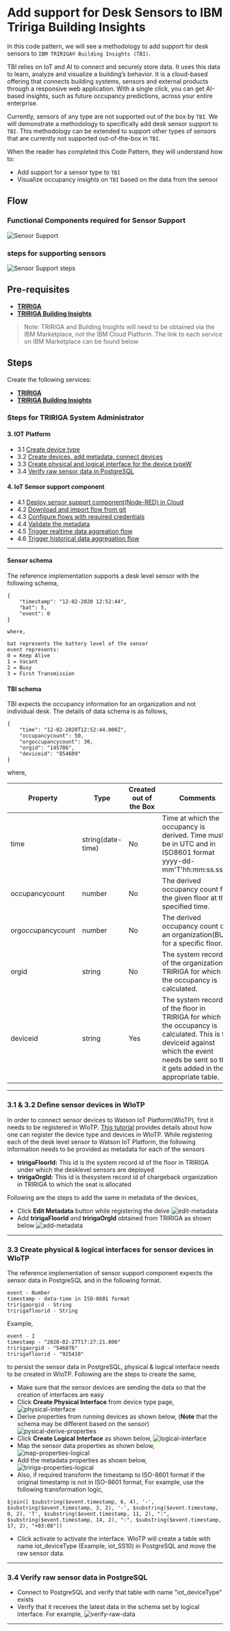 # Add support for Desk Sensors to IBM Tririga Building Insights

In this code pattern, we will see a methodology to add support for desk sensors to `IBM TRIRIGA® Building Insights (TBI)`. 

TBI relies on IoT and AI to connect and securely store data. It uses this data to learn, analyze and visualize a building’s behavior. It is a cloud-based offering that connects building systems, sensors and external products through a responsive web application. With a single click, you can get AI-based insights, such as future occupancy predictions, across your entire enterprise.

Currently, sensors of any type are not supported out of the box by `TBI`. We will demonstrate a methodology to specifically add desk sensor support to `TBI`. This methodology can be extended to support other types of sensors that are currently not supported out-of-the-box in `TBI`.

When the reader has completed this Code Pattern, they will understand how to:
- Add support for a sensor type to `TBI`
- Visualize occupancy insights on `TBI` based on the data from the sensor
    



## Flow

### Functional Components required for Sensor Support ###

![Sensor Support](./images/SensorSupport.png)

### steps for supporting sensors ###

![Sensor Support steps ](./images/sensorSupportSteps.png)

## Pre-requisites ##

* [**TRIRIGA**](https://www.ibm.com/us-en/marketplace/ibm-tririga)
* [**TRIRIGA Building Insights**](https://www.ibm.com/us-en/marketplace/iot-building-insights)
> Note: TRIRIGA and Building Insights will need to be obtained via the IBM Marketplace, not the IBM Cloud Platform. The link to each service on IBM Marketplace can be found below

## Steps ##

Create the following services:
* [**TRIRIGA**](https://www.ibm.com/us-en/marketplace/ibm-tririga)
* [**TRIRIGA Building Insights**](https://www.ibm.com/us-en/marketplace/iot-building-insights)

### Steps for TRIRIGA System Administrator
#### 3. IOT Platform
- 3.1 [Create device type](#31--32-define-sensor-devices-in-wiotp)
- 3.2 [Create devices, add metadata, connect devices](#31--32-define-sensor-devices-in-wiotp)
- 3.3 [Create physical and logical interface for the device typeW](#33-create-physical--logical-interfaces-for-sensor-devices-in-wiotp)
- 3.4 [Verify raw sensor data in PostgreSQL](#34-verify-raw-sensor-data-in-postgresql)
#### 4. IoT Sensor support component
- 4.1 [Deploy sensor support component(Node-RED) in Cloud](https://github.ibm.com/IoT4Buildings/Desk-Sensor-Support/blob/master/docs/Install_Nodes.md)
- 4.2 [Download and import flow from git](https://github.ibm.com/IoT4Buildings/Desk-Sensor-Support/blob/master/docs/Install_Nodes.md#import-flows)
- 4.3 [Configure flows with required credentials](https://github.ibm.com/IoT4Buildings/Desk-Sensor-Support/blob/master/docs/configure_nodes.md)
- 4.4 [Validate the metadata](https://github.ibm.com/IoT4Buildings/Desk-Sensor-Support/blob/master/docs/validation-flow.md)
- 4.5 [Trigger realtime data aggreation flow](https://github.ibm.com/IoT4Buildings/Desk-Sensor-Support/blob/master/docs/realtime-aggregation-flow.md)
- 4.6 [Trigger historical data aggregation flow](https://github.ibm.com/IoT4Buildings/Desk-Sensor-Support/blob/master/docs/historical-flow.md)

***
#### Sensor schema ####

The reference implementation supports a desk level sensor with the following schema,

```
{
    "timestamp": "12-02-2020 12:52:44",
    "bat": 5,
    "event": 0
}

where,

bat represents the battery level of the sensor
event represents:
0 = Keep Alive
1 = Vacant
2 = Busy
3 = First Transmission
```

#### TBI schema
TBI expects the occupancy information for an organization and not individual desk. The details of data schema is as follows,

```
{
    "time": "12-02-2020T12:52:44.000Z",
    "occupancycount": 50,
    "orgoccupancycount": 30,
    "orgid": "145786",
    "deviceid": "854609"
}
```

where,

| Property          | Type              | Created out of the Box | Comments|
|-------------------|-------------------|------------------------|---------|
| time              | string(date-time) | No                     |  Time at which the occupancy is derived.   Time must be in UTC and in ISO8601 format yyyy-dd-mm'T'hh:mm:ss.sssZ.|
| occupancycount    | number            | No                     |  The derived occupancy count for the given floor   at the specified time.|
| orgoccupancycount | number            | No                     |  The derived occupancy count of an organization(BU) for a specific floor.|
| orgid             | string            | No                     |  The system record id of the organization in TRIRIGA for which the occupancy is calculated.|
| deviceid          | string            | Yes                    |  The system record id of the floor in TRIRIGA for which the occupancy is calculated. This is the deviceid against which the event needs be sent so that it gets added in the appropriate table. |

***


### 3.1 & 3.2 Define sensor devices in WIoTP
In order to connect sensor devices to Watson IoT Platform(WIoTP), first it needs to be registered in WIoTP. [This tutorial](https://cloud.ibm.com/docs/services/IoT?topic=iot-platform-getting-started#step1) provides details about how one can register the device type and devices in WIoTP.
While registering each of the desk level sensor to Watson IoT Platform, the following information needs to be provided as metadata for each of the sensors

* **tririgaFloorId:** This id is the system record id of the floor in TRIRIGA under which the desklevel sensors are deployed
* **tririgaOrgId:** This id is thesystem record id of chargeback organization in TRIRIGA to which the seat is allocated

Following are the steps to add the same in metadata of the devices,
* Click **Edit Metadata** button while registering the deive
![edit-metadata](./images/edit-metadata.png)
* Add **tririgaFloorId** and **tririgaOrgId** obtained from TRIRIGA as shown below
![add-metadata](./images/add-metadata.png)

***

### 3.3 Create physical & logical interfaces for sensor devices in WIoTP
The reference implementation of sensor support component expects the sensor data in PostgreSQL and in the following format. 
```
event - Number 
timestamp - data-time in ISO-8601 format
tririgaorgid - String
tririgafloorid - String
```

Example,
```
event - 1 
timestamp - "2020-02-27T17:27:21.000"
tririgaorgid - "546876"
tririgafloorid - "925410"
```
to persist the sensor data in PostgreSQL, physical & logical interface needs to be created in WIoTP. Following are the steps to create the same,

* Make sure that the sensor devices are sending the data so that the creation of interfaces are easy
* Click **Create Physical Interface** from device type page,
![physical-interface](./images/physical-interface.png)
* Derive properties from running devices as shown below, (**Note** that the schema may be different based on the sensor)
![pysical-derive-properties](./images/pysical-derive-properties.png)
* Click **Create Logical Interface** as shown below,
![logical-interface](./images/logical-interface.png)
* Map the sensor data properties as shown below,
![map-properties-logical](./images/map-properties-logical.png)
* Add the metadata properties as shown below,
![tririga-properties-logical](./images/tririga-properties-logical.png)
* Also, if required transform the timestamp to ISO-8601 format if the original timestamp is not in ISO-8601 format, For example, use the following transformation logic,
```
$join([ $substring($event.timestamp, 6, 4), '-', $substring($event.timestamp, 3, 2), '-', $substring($event.timestamp, 0, 2), 'T', $substring($event.timestamp, 11, 2), ":", $substring($event.timestamp, 14, 2), ":", $substring($event.timestamp, 17, 2), "+03:00"])
```
* Click activate to activate the interface. WIoTP will create a table with name iot_deviceType (Example, iot_SS10) in PostgreSQL and move the raw sensor data.

***

### 3.4 Verify raw sensor data in PostgreSQL
* Connect to PostgreSQL and verify that table with name "iot_deviceType" exists
* Verify that it receives the latest data in the schema set by logical interface. For example,
![verify-raw-data](./images/verify-raw-data.PNG)

***
